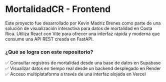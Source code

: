 # MortalidadCR - Frontend
Este proyecto fue desarrollado por Kevin Madriz Brenes como parte de una solución de visualización interactiva para datos de mortalidad en Costa Rica. Utiliza React con Vite para ofrecer una interfaz rápida y moderna que consume una API REST creada en FastAPI.

### ¿Qué se logra con este repositorio?
✅ Consultar registros de mortalidad desde una base de datos en Supabase
✅ Visualizar datos en tiempo real desde un backend desplegado en Render
✅ Acceso multiplataforma a través de una interfaz alojada en Vercel
